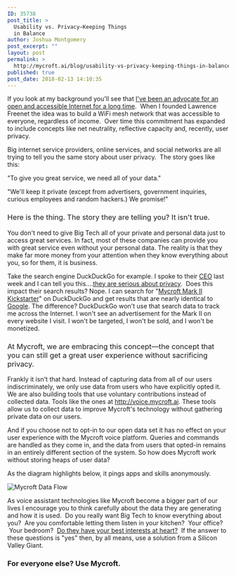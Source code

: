 ```yaml
---
ID: 35738
post_title: >
  Usability vs. Privacy—Keeping Things
  in Balance
author: Joshua Montgomery
post_excerpt: ""
layout: post
permalink: >
  http://mycroft.ai/blog/usability-vs-privacy-keeping-things-in-balance/
published: true
post_date: 2018-02-13 14:10:35
---
```

<span style="font-weight: 400;">If you look at my background you'll see that <a href="https://arstechnica.com/information-technology/2014/02/its-dead-kansas-municipal-internet-ban-was-stabbed-shot-and-hanged/">I've been an advocate for an open and accessible Internet for a long time</a>.  When I founded Lawrence Freenet the idea was to build a WiFi mesh network that was accessible to everyone, regardless of income.  Over time this commitment has expanded to include concepts like net neutrality, reflective capacity and, recently, user privacy.</span>

<span style="font-weight: 400;">Big internet service providers, online services, and social networks are all trying to tell you the same story about user privacy.  The story goes like this:</span>

<span style="font-weight: 400;">"To give you great service, we need all of your data."</span>

<span style="font-weight: 400;">"We'll keep it private (except from advertisers, government inquiries, curious employees and random hackers.) We promise!"</span>
<h3><span style="font-weight: 400;">Here is the thing. The story they are telling you? It isn't true.  </span></h3>
<span style="font-weight: 400;">You don't need to give Big Tech all of your private and personal data just to access great services. In fact, most of these companies can provide you with great service even without your personal data. The reality is that they make far more money from your attention when they know everything about you, so for them, it is business.</span>

<span style="font-weight: 400;">Take the search engine DuckDuckGo for example. I spoke to their <a href="https://ye.gg/">CEO</a> last week and I can tell you this....<a href="https://duckduckgo.com/privacy">they are serious about privacy</a>.  Does this impact their search results? Nope. I can search for "<a href="https://duckduckgo.com/?q=Mycroft+Mark+II+Kickstarte">Mycroft Mark II Kickstarter</a>" on DuckDuckGo and get results that are nearly identical to <a href="https://www.google.com/search?q=Mycroft+Mark+II+Kickstarter">Google</a>. The difference? DuckDuckGo won't use that search data to track me across the Internet. I won't see an advertisement for the Mark II on every website I visit. I won't be targeted, I won't be sold, and I won't be monetized.</span>
<h3><span style="font-weight: 400;">At Mycroft, we are embracing this concept—the concept that you can still get a great user experience without sacrificing privacy. </span></h3>
<span style="font-weight: 400;">Frankly it isn't that hard. Instead of capturing data from all of our users indiscriminately, we only use data from users who have explicitly opted it. We are also building tools that use voluntary contributions instead of collected data. Tools like the ones at </span><a href="http://voice.mycroft.ai/"><span style="font-weight: 400;">http://voice.mycroft.ai</span></a><span style="font-weight: 400;">. These tools allow us to collect data to improve Mycroft's technology without gathering private data on our users.</span>

<span style="font-weight: 400;">And if you choose not to opt-in to our open data set it has no effect on your user experience with the Mycroft voice platform. Queries and commands are handled as they come in, and the data from users that opted-in remains in an entirely different section of the system. So how does Mycroft work without storing heaps of user data?</span>

<span style="font-weight: 400;">As the diagram highlights below, it pings apps and skills anonymously.</span>

<span style="font-weight: 400;"><img class="size-full wp-image-35785 aligncenter" src="https://mycroft.ai/wp-content/uploads/2018/02/privacy-example-diagram2-1.svg" alt="Mycroft Data Flow" /></span>

<span style="font-weight: 400;">As voice assistant technologies like Mycroft become a bigger part of our lives I encourage you to think carefully about the data they are generating and how it is used.  Do you really want Big Tech to know everything about you?  Are you comfortable letting them listen in your kitchen?  Your office?  Your bedroom?  <a href="https://www.nytimes.com/2017/06/27/technology/eu-google-fine.html">Do they have your best interests at heart?</a>  If the answer to these questions is "yes" then, by all means, use a solution from a Silicon Valley Giant.  </span>
<h3><strong>For everyone else? Use Mycroft.</strong></h3>